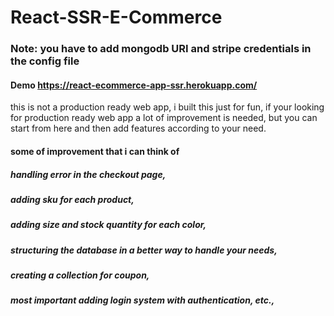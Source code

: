 # React-SSR-E-Commerce

### Note: you have to add mongodb URI and stripe credentials in the config file

#### Demo https://react-ecommerce-app-ssr.herokuapp.com/

this is not a production ready web app, i built this just for fun, if your looking for production ready web app a lot of improvement is needed, but you can start from here and then add features according to your need. 

#### some of improvement that i can think of
##### handling error in the checkout page, 
##### adding sku for each product,
##### adding size and stock quantity for each color, 
##### structuring the database in a better way to handle your needs, 
##### creating a collection for coupon, 
##### most important adding login system with authentication, etc.,

